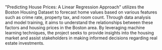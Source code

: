 "Predicting House Prices: A Linear Regression Approach" utilizes the Boston Housing Dataset to forecast home values based on various features such as crime rate, property tax, and room count. Through data analysis and model training, it aims to understand the relationships between these factors and housing prices in the Boston area. By leveraging machine learning techniques, the project seeks to provide insights into the housing market and assist stakeholders in making informed decisions regarding real estate investments.
